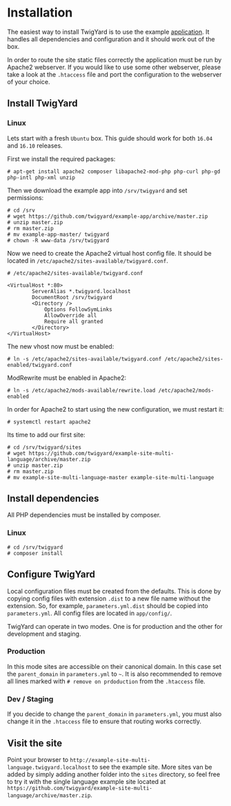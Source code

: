 # Installation
The easiest way to install TwigYard is to use the example [application](https://github.com/twigyard/example-app). It handles all dependencies and configuration and it should work out of the box.

In order to route the site static files correctly the application must be run by Apache2 webserver. If you would like to use some other webserver, please take a look at the `.htaccess` file and port the configuration to the webserver of your choice. 
 
## Install TwigYard
### Linux
Lets start with a fresh `Ubuntu` box. This guide should work for both `16.04` and `16.10` releases. 

First we install the required packages:
```
# apt-get install apache2 composer libapache2-mod-php php-curl php-gd php-intl php-xml unzip
```

Then we download the example app into `/srv/twigyard` and set permissions:
```
# cd /srv
# wget https://github.com/twigyard/example-app/archive/master.zip
# unzip master.zip
# rm master.zip
# mv example-app-master/ twigyard
# chown -R www-data /srv/twigyard
```

Now we need to create the Apache2 virtual host config file. It should be located in `/etc/apache2/sites-available/twigyard.conf`.
```
# /etc/apache2/sites-available/twigyard.conf
  
<VirtualHost *:80>
        ServerAlias *.twigyard.localhost
        DocumentRoot /srv/twigyard
        <Directory />
            Options FollowSymLinks
            AllowOverride all
            Require all granted
        </Directory>
</VirtualHost>
```

The new vhost now must be enabled:
```
# ln -s /etc/apache2/sites-available/twigyard.conf /etc/apache2/sites-enabled/twigyard.conf
```

ModRewrite must be enabled in Apache2:
```
# ln -s /etc/apache2/mods-available/rewrite.load /etc/apache2/mods-enabled
```

In order for Apache2 to start using the new configuration, we must restart it:
```
# systemctl restart apache2
```

Its time to add our first site:
```
# cd /srv/twigyard/sites
# wget https://github.com/twigyard/example-site-multi-language/archive/master.zip
# unzip master.zip
# rm master.zip
# mv example-site-multi-language-master example-site-multi-language
```

## Install dependencies
All PHP dependencies must be installed by composer.
### Linux
```
# cd /srv/twigyard 
# composer install
```

## Configure TwigYard
Local configuration files must be created from the defaults. This is done by copying config files with extension `.dist` to a new file name without the extension. So, for example, `parameters.yml.dist` should be copied into `parameters.yml`. All config files are located in `app/config/`.
 
TwigYard can operate in two modes. One is for production and the other for development and staging.

### Production
In this mode sites are accessible on their canonical domain. In this case set the `parent_domain` in `parameters.yml` to `~`. It is also recommended to remove all lines marked with `# remove on prdoduction` from the `.htaccess` file.   

### Dev / Staging
If you decide to change the `parent_domain` in `parameters.yml`, you must also change it in the `.htaccess` file to ensure that routing works correctly.


## Visit the site
Point your browser to `http://example-site-multi-language.twigyard.localhost` to see the example site. More sites van be added by simply adding another folder into the `sites` directory, so feel free to try it with the single language example site located at `https://github.com/twigyard/example-site-multi-language/archive/master.zip`.

